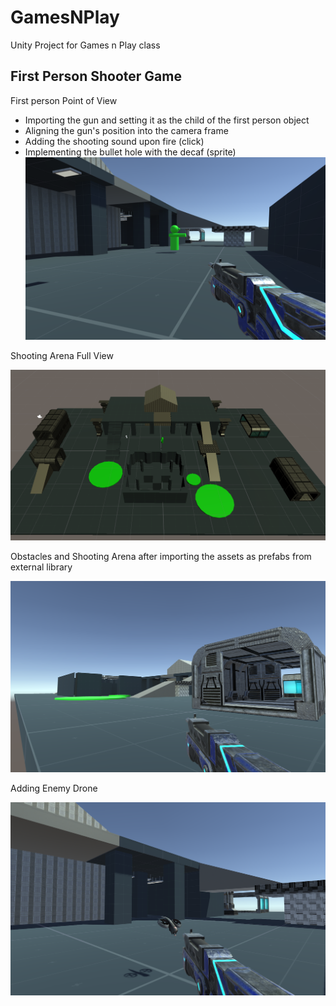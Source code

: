# GamesNPlay
Unity Project for Games n Play class

## First Person Shooter Game


First person Point of View 

-  Importing the gun and setting it as the child of the first person object 
-  Aligning the gun's position into the camera frame
-  Adding the shooting sound upon fire (click)
-  Implementing the bullet hole with the decaf (sprite)
![](../Images/FirstpersonPOV.PNG)


Shooting Arena Full View 

![](../Images/ShootingArenaTop.PNG)

Obstacles and Shooting Arena after importing the assets as prefabs from external library

![](../Images/ShootingArena.PNG)

Adding Enemy Drone

![](../Images/drone.PNG)
